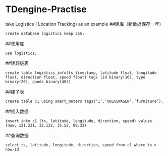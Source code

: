 # TDengine-Practise
take Logistics ( Location Tracking) as an example
##建库（新数据保存一年）
```
create database logistics keep 365;
```
##使用库
```
use logistics;
```
##建超级表
```
create table logistics_info(ts timestamp, latitude float, longitude float, direction float, speed float) tags (id binary(16), type binary(20), goods binary(40))
```
##建子表
```
create table c1 using smart_meters tags(‘1’,’VOLKSWAGEN’,’furniture’);
```
##插入数据
```
insert into c1 (ts, latitude, longitude, direction, speed) values (now, 121.231, 32.132, 35.52, 89.33)
```
##查询数据
```
select ts, latitude, longitude, direction, speed from c1 where ts > now-1d
```